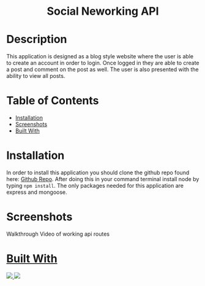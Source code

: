 # <h1 align="center">Social Neworking API</h1>

# Description
This application is designed as a blog style website where the user is able to create an account in order to login. Once logged in they are able to create a post and comment on the post as well. The user is also presented with the ability to view all posts.

# Table of Contents
  * [Installation](#Installation)
  * [Screenshots](#Screenshots)
  * [Built With](#Built)

# Installation

In order to install this application you should clone the github repo found here: <a href="https://github.com/icohen90/challenge18">Github Repo</a>. After doing this in your command terminal install node by typing `npm install`. The only packages needed for this application are express and mongoose.


# Screenshots 
Walkthrough Video of working api routes
<a href="https://watch.screencastify.com/v/GBxBiHzqgJqURtDKM928">


# Built With

<img src="https://img.shields.io/badge/Mongoose-Red">
<img src="https://img.shields.io/badge/Express-Green">
